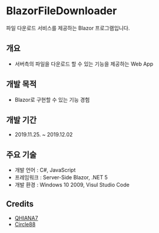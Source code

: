 # BlazorFileDownloader
파일 다운로드 서비스를 제공하는 Blazor 프로그램입니다.

## 개요
* 서버측의 파일을 다운로드 할 수 있는 기능을 제공하는 Web App
  
## 개발 목적
* Blazor로 구현할 수 있는 기능 경험

## 개발 기간
* 2019.11.25. ~ 2019.12.02

## 주요 기술
* 개발 언어 : C#, JavaScript
* 프레임워크 : Server-Side Blazor, .NET 5
* 개발 환경 : Windows 10 2009, Visul Studio Code

## Credits
* [QHIANA7](https://github.com/QHIANA7)
* [Circle88](https://github.com/Circle88)
